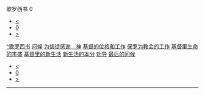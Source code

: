 ﻿





 歌罗西书 0




* [<](bible/GEN01.md)
* [0](bible/COL.md)
* [>](bible/GEN01.md)



[^](bible/index.md)[歌罗西书](COL01.htm#V0)
[问候](bible/COL01.md#V0)
[为信徒感谢　神](bible/COL01.md#V2)
[基督的位格和工作](bible/COL01.md#V8)
[保罗为教会的工作](bible/COL01.md#V23)
[基督里生命的丰盛](bible/COL02.md#V5)
[基督里的新生活](bible/COL02.md#V19)
[新生活的本分](bible/COL03.md#V17)
[劝导](bible/COL04.md#V1)
[最后的问候](bible/COL04.md#V6)

* [<](bible/GEN01.md)
* [0](bible/COL.md)
* [>](bible/GEN01.md)





---









